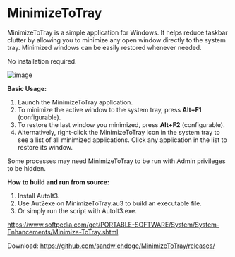 # MinimizeToTray

MinimizeToTray is a simple application for Windows. It helps reduce taskbar clutter by allowing you to minimize any open window directly to the system tray. Minimized windows can be easily restored whenever needed.

No installation required.

![image](https://github.com/user-attachments/assets/c2a1ae90-6998-461b-bd60-b6085a318c7d)


**Basic Usage:**

1.  Launch the MinimizeToTray application.
2.  To minimize the active window to the system tray, press **Alt+F1** (configurable).
3.  To restore the last window you minimized, press **Alt+F2** (configurable).
4.  Alternatively, right-click the MinimizeToTray icon in the system tray to see a list of all minimized applications. Click any application in the list to restore its window.

Some processes may need MinimizeToTray to be run with Admin privileges to be hidden.

**How to build and run from source:**
1. Install AutoIt3.
2. Use Aut2exe on MinimizeToTray.au3 to build an executable file.
3. Or simply run the script with AutoIt3.exe.

https://www.softpedia.com/get/PORTABLE-SOFTWARE/System/System-Enhancements/Minimize-ToTray.shtml

Download: https://github.com/sandwichdoge/MinimizeToTray/releases/
